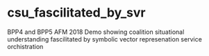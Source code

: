 # csu_fascilitated_by_svr
BPP4 and BPP5 AFM 2018 Demo showing coalition situational understanding fascilitated by symbolic vector represenation service orchistration
